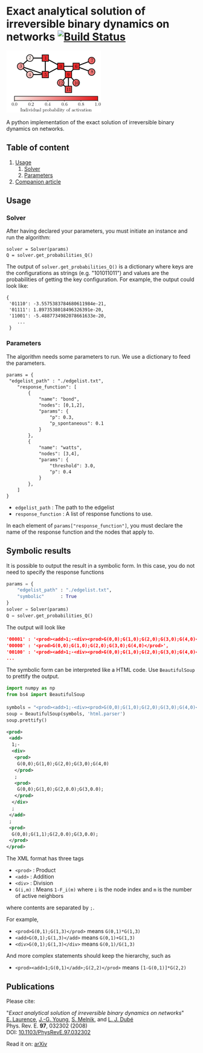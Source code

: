# Exact analytical solution of irreversible binary dynamics on networks [![Build Status](https://travis-ci.com/laurencee9/exact_binary_dynamics.svg?token=G5JxCbxXbihVEq3Yzsxg&branch=master)](https://travis-ci.com/laurencee9/exact_binary_dynamics)



![](outcome.png)


A python implementation of the exact solution of irreversible binary dynamics on networks.

## Table of content

1. [Usage](#usage)
	1. [Solver](#solver)
	2. [Parameters](#parameters)
2. [Companion article](#companion-article)


## Usage

### Solver

After having declared your parameters, you must initiate an instance and run the algorithm:

	solver = Solver(params)
	Q = solver.get_probabilities_Q()

The output of `solver.get_probabilities_Q()` is a dictionary where keys are the configurations as strings (e.g. "101011011") and values are the probabilities of getting the key configuration. For example, the output could look like:

```
{
 '01110': -3.5575383784680611984e-21,
 '01111': 1.8973538018496326391e-20,
 '11001': -5.4887734982078661633e-20,
	...
 }
```

### Parameters

The algorithm needs some parameters to run. We use a dictionary to feed the parameters. 
```
params = {
 "edgelist_path" : "./edgelist.txt",
	"response_function": [
		{	
			"name": "bond",
			"nodes": [0,1,2],
			"params": {
				"p": 0.3,
				"p_spontaneous": 0.1
			}
		},
		{	
			"name": "watts",
			"nodes": [3,4],
			"params": {
				"threshold": 3.0,
				"p": 0.4
			}
		},
	]
}
```

 - `edgelist_path` : The path to the edgelist
 - `response_function` : A list of response functions to use.

In each element of `params["response_function"]`, you must declare the name of the response function and the nodes that apply to. 


## Symbolic results

It is possible to output the result in a symbolic form. In this case, you do not need to specify the response functions

```python
params = {
	"edgelist_path" : "./edgelist.txt",
	"symbolic"      : True
}
solver = Solver(params)
Q = solver.get_probabilities_Q()
```
The output will look like


```json
'00001' : '<prod><add>1;-<div><prod>G(0,0);G(1,0);G(2,0);G(3,0);G(4,0)</prod>;<prod>G(0,0);G(1,0);G(2,0.0);G(3,0.0);</prod></div>;</add>;<prod>G(0,0);G(1,1);G(2,0.0);G(3,0.0);</prod></prod>',
'00000' : '<prod>G(0,0);G(1,0);G(2,0);G(3,0);G(4,0)</prod>',
'00100' : '<prod><add>1;-<div><prod>G(0,0);G(1,0);G(2,0);G(3,0);G(4,0)</prod>;<prod>G(0,0);G(1,0);G(3,0.0);G(4,0.0);</prod></div>;</add>;<prod>G(0,0);G(1,1);G(3,0.0);G(4,0.0);</prod></prod>',
...
```
The symbolic form can be interpreted like a HTML code. Use `BeautifulSoup` to prettify the output. 

```python
import numpy as np
from bs4 import BeautifulSoup

symbols = "<prod><add>1;-<div><prod>G(0,0);G(1,0);G(2,0);G(3,0);G(4,0)</prod>;<prod>G(0,0);G(1,0);G(2,0.0);G(3,0.0);</prod></div>;</add>;<prod>G(0,0);G(1,1);G(2,0.0);G(3,0.0);</prod></prod>"
soup = BeautifulSoup(symbols, 'html.parser')
soup.prettify()
```

```xml
<prod>
 <add>
  1;-
  <div>
   <prod>
    G(0,0);G(1,0);G(2,0);G(3,0);G(4,0)
   </prod>
   ;
   <prod>
    G(0,0);G(1,0);G(2,0.0);G(3,0.0);
   </prod>
  </div>
  ;
 </add>
 ;
 <prod>
  G(0,0);G(1,1);G(2,0.0);G(3,0.0);
 </prod>
</prod>
```

The XML format has three tags 

 * `<prod>` : Product
 * `<add>` : Addition
 * `<div>` : Division
 * `G(i,m)` : Means `1-F_i(m)` where `i` is the node index and `m` is the number of active neighbors

where contents are separated by `;`.

For example, 

 * `<prod>G(0,1);G(1,3)</prod>` means `G(0,1)*G(1,3)`
 * `<add>G(0,1);G(1,3)</add>` means `G(0,1)+G(1,3)`
 * `<div>G(0,1);G(1,3)</div>` means `G(0,1)/G(1,3)`

And more complex statements should keep the hierarchy, such as

 * `<prod><add>1;G(0,1)</add>;G(2,2)</prod>` means `[1-G(0,1)]*G(2,2)`

## Publications

Please cite:

"*Exact analytical solution of irreversible binary dynamics on networks*"<br/>
[E. Laurence](http://edwardlaurence.me/), [J.-G. Young](http://jgyoung.ca), [S. Melnik](https://scholar.google.com/citations?user=uF3-t9EAAAAJ), and [L. J. Dubé](https://www.dynamica.phy.ulaval.ca/index.php?id=contact)<br/>
Phys. Rev. E. **97**, 032302 (2008)<br/>
DOI: [10.1103/PhysRevE.97.032302](https://doi.org/10.1103/PhysRevE.97.032302)

Read it on: [arXiv](https://arxiv.org/abs/1711.02721)
